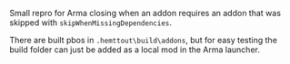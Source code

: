 Small repro for Arma closing when an addon requires an addon that was skipped with `skipWhenMissingDependencies`.

There are built pbos in `.hemttout\build\addons`, but for easy testing the build folder can just be added as a local mod in the Arma launcher.